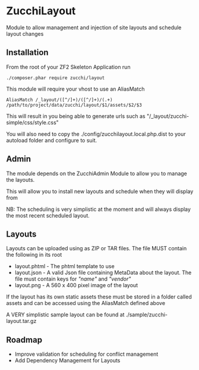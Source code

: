 ZucchiLayout
============

Module to allow management and injection of site layouts and schedule layout changes

Installation
------------

From the root of your ZF2 Skeleton Application run

    ./composer.phar require zucchi/layout
    
This module will require your vhost to use an AliasMatch

    AliasMatch /_layout/([^/]+)/([^/]+)/(.+) /path/to/project/data/zucchi/layout/$1/assets/$2/$3

This will result in you being able to generate urls such as "/_layout/zucchi-simple/css/style.css"

You will also need to copy the ./config/zucchilayout.local.php.dist to your autoload folder and configure to suit.

Admin
-----

The module depends on the ZucchiAdmin Module to allow you to manage the layouts.

This will allow you to install new layouts and schedule when they will display from

NB: The scheduling is very simplistic at the moment and will always display the most recent scheduled layout.

Layouts
-------

Layouts can be uploaded using as ZIP or TAR files. The file MUST contain the following in its root

*    layout.phtml - The phtml template to use
*    layout.json - A valid Json file containing MetaData about the layout. The file must contain keys for *"name"* and *"vendor"*
*    layout.png - A 560 x 400 pixel image of the layout

If the layout has its own static assets these must be stored in a folder called assets and can be accessed using the AliasMatch defined above

A VERY simplistic sample layout can be found at ./sample/zucchi-layout.tar.gz

Roadmap
-------

*    Improve validation for scheduling for conflict management
*    Add Dependency Management for Layouts


